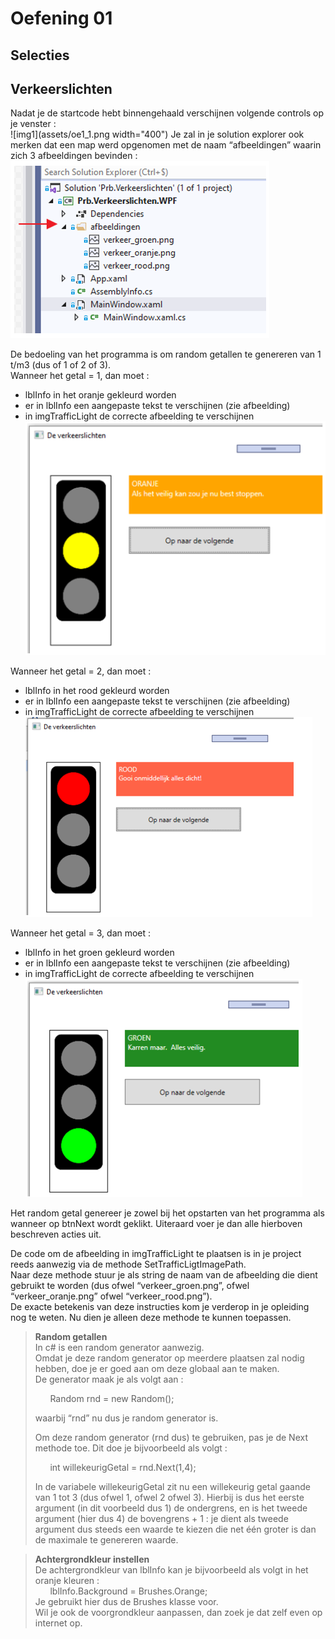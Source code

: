 # Oefening 01  
## Selecties  
## Verkeerslichten  

Nadat je de startcode hebt binnengehaald verschijnen volgende controls op je venster :   
![img1](assets/oe1_1.png width="400") 
Je zal in je solution explorer ook merken dat een map werd opgenomen met de naam “afbeeldingen” waarin zich 3 afbeeldingen bevinden :  
![img1](assets/oe1_2.png)   

De bedoeling van het programma is om random getallen te genereren van 1 t/m3 (dus of 1 of 2 of 3).  
Wanneer het getal = 1, dan moet :     
  * lblInfo in het oranje gekleurd worden  
  * er in lblInfo een aangepaste tekst te verschijnen (zie afbeelding)  
  * in imgTrafficLight de correcte afbeelding te verschijnen  
![img1](assets/oe1_3.png)    

Wanneer het getal = 2, dan moet :  
  * lblInfo in het rood  gekleurd worden  
  * er in lblInfo een aangepaste tekst te verschijnen (zie afbeelding)  
  * in imgTrafficLight de correcte afbeelding te verschijnen  
![img1](assets/oe1_4.png)    

Wanneer het getal = 3, dan moet :   
  * lblInfo in het groen  gekleurd worden  
  * er in lblInfo een aangepaste tekst te verschijnen (zie afbeelding)  
  * in imgTrafficLight de correcte afbeelding te verschijnen  
![img1](assets/oe1_5.png)    

Het random getal genereer je zowel bij het opstarten van het programma als wanneer op btnNext wordt geklikt.  Uiteraard voer je dan alle hierboven beschreven acties uit.  
  
De code om de afbeelding in imgTrafficLight te plaatsen is in je project reeds aanwezig via de methode SetTrafficLigtImagePath.  
Naar deze methode stuur je als string de naam van de afbeelding die dient gebruikt te worden (dus ofwel “verkeer_groen.png”, ofwel “verkeer_oranje.png” ofwel “verkeer_rood.png”).  
De exacte betekenis van deze instructies kom je verderop in je opleiding nog te weten.  Nu dien je alleen deze methode te kunnen toepassen.  

> **Random getallen**  
> In c# is een random generator aanwezig.  
> Omdat je deze random generator op meerdere plaatsen zal nodig hebben, doe je er goed aan om deze globaal aan te maken.  
> De generator maak je als volgt aan :   
> 
> &nbsp;&nbsp;&nbsp;&nbsp;&nbsp;&nbsp;Random rnd = new Random();  
> 
> waarbij “rnd” nu dus je random generator is.  
> 
> Om deze random generator (rnd dus) te gebruiken, pas je de Next methode toe.  Dit doe je bijvoorbeeld als volgt :  
> 
> &nbsp;&nbsp;&nbsp;&nbsp;&nbsp;&nbsp;int willekeurigGetal = rnd.Next(1,4);  
> 
> In de variabele willekeurigGetal zit nu een willekeurig getal gaande van 1 tot 3 (dus ofwel 1, ofwel 2 ofwel 3).  Hierbij is dus het eerste argument (in dit voorbeeld dus 1) de ondergrens, en is het tweede argument (hier dus  4) de bovengrens + 1 : je dient als tweede argument dus steeds een waarde te kiezen die net één groter is dan de maximale te genereren waarde.  

> **Achtergrondkleur instellen**   
> De achtergrondkleur van lblInfo kan je bijvoorbeeld als volgt in het oranje kleuren :   
> &nbsp;&nbsp;&nbsp;&nbsp;&nbsp;&nbsp;lblInfo.Background = Brushes.Orange;  
> Je gebruikt hier dus de Brushes klasse voor.   
> Wil je ook de voorgrondkleur aanpassen, dan zoek je dat zelf even op internet op.  
 

